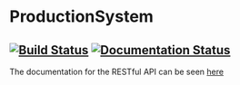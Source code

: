 # ProductionSystem
[![Build Status](https://travis-ci.com/alexanderrichards/ProductionSystem.svg?branch=master)](https://travis-ci.com/alexanderrichards/ProductionSystem)
[![Documentation Status](https://readthedocs.org/projects/productionsystem/badge/?version=latest)](https://productionsystem.readthedocs.io/en/latest/?badge=latest)
---

The documentation for the RESTful API can be seen [here](https://petstore.swagger.io/?url=https://raw.githubusercontent.com/alexanderrichards/ProductionSystem/master/docs/openapi/openapi.yaml)
